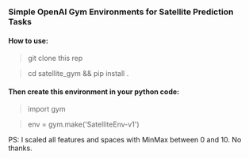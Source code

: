 ### Simple OpenAI Gym Environments for Satellite Prediction Tasks

#### How to use:
> git clone this rep

> cd satellite_gym && pip install .

#### Then create this environment in your python code:

> import gym

> env = gym.make('SatelliteEnv-v1')

PS: I scaled all features and spaces with MinMax between 0 and 10. No thanks.